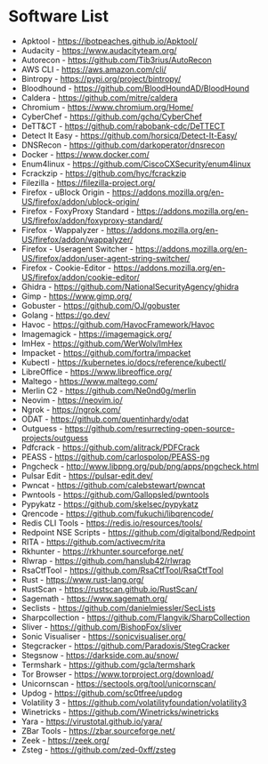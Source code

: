 Software List
==============================

- Apktool - https://ibotpeaches.github.io/Apktool/
- Audacity - https://www.audacityteam.org/
- Autorecon - https://github.com/Tib3rius/AutoRecon
- AWS CLI - https://aws.amazon.com/cli/
- Bintropy - https://pypi.org/project/bintropy/
- Bloodhound - https://github.com/BloodHoundAD/BloodHound
- Caldera - https://github.com/mitre/caldera
- Chromium - https://www.chromium.org/Home/
- CyberChef - https://github.com/gchq/CyberChef
- DeTT&CT - https://github.com/rabobank-cdc/DeTTECT
- Detect It Easy - https://github.com/horsicq/Detect-It-Easy/
- DNSRecon - https://github.com/darkoperator/dnsrecon
- Docker - https://www.docker.com/
- Enum4linux - https://github.com/CiscoCXSecurity/enum4linux
- Fcrackzip - https://github.com/hyc/fcrackzip
- Filezilla - https://filezilla-project.org/
- Firefox - uBlock Origin - https://addons.mozilla.org/en-US/firefox/addon/ublock-origin/
- Firefox - FoxyProxy Standard - https://addons.mozilla.org/en-US/firefox/addon/foxyproxy-standard/
- Firefox - Wappalyzer - https://addons.mozilla.org/en-US/firefox/addon/wappalyzer/
- Firefox - Useragent Switcher - https://addons.mozilla.org/en-US/firefox/addon/user-agent-string-switcher/
- Firefox - Cookie-Editor - https://addons.mozilla.org/en-US/firefox/addon/cookie-editor/
- Ghidra - https://github.com/NationalSecurityAgency/ghidra
- Gimp - https://www.gimp.org/
- Gobuster - https://github.com/OJ/gobuster
- Golang - https://go.dev/
- Havoc - https://github.com/HavocFramework/Havoc
- Imagemagick - https://imagemagick.org/
- ImHex - https://github.com/WerWolv/ImHex
- Impacket - https://github.com/fortra/impacket
- Kubectl - https://kubernetes.io/docs/reference/kubectl/
- LibreOffice - https://www.libreoffice.org/
- Maltego - https://www.maltego.com/
- Merlin C2 - https://github.com/Ne0nd0g/merlin
- Neovim - https://neovim.io/
- Ngrok - https://ngrok.com/
- ODAT - https://github.com/quentinhardy/odat
- Outguess - https://github.com/resurrecting-open-source-projects/outguess
- Pdfcrack - https://github.com/alitrack/PDFCrack
- PEASS - https://github.com/carlospolop/PEASS-ng
- Pngcheck - http://www.libpng.org/pub/png/apps/pngcheck.html
- Pulsar Edit - https://pulsar-edit.dev/
- Pwncat - https://github.com/calebstewart/pwncat
- Pwntools - https://github.com/Gallopsled/pwntools
- Pypykatz - https://github.com/skelsec/pypykatz
- Qrencode - https://github.com/fukuchi/libqrencode/
- Redis CLI Tools - https://redis.io/resources/tools/
- Redpoint NSE Scripts - https://github.com/digitalbond/Redpoint
- RITA - https://github.com/activecm/rita
- Rkhunter - https://rkhunter.sourceforge.net/
- Rlwrap - https://github.com/hanslub42/rlwrap
- RsaCtfTool - https://github.com/RsaCtfTool/RsaCtfTool
- Rust - https://www.rust-lang.org/
- RustScan - https://rustscan.github.io/RustScan/
- Sagemath - https://www.sagemath.org/
- Seclists - https://github.com/danielmiessler/SecLists
- Sharpcollection - https://github.com/Flangvik/SharpCollection
- Sliver - https://github.com/BishopFox/sliver
- Sonic Visualiser - https://sonicvisualiser.org/
- Stegcracker - https://github.com/Paradoxis/StegCracker
- Stegsnow - https://darkside.com.au/snow/
- Termshark - https://github.com/gcla/termshark
- Tor Browser - https://www.torproject.org/download/
- Unicornscan - https://sectools.org/tool/unicornscan/
- Updog - https://github.com/sc0tfree/updog
- Volatility 3 - https://github.com/volatilityfoundation/volatility3
- Winetricks - https://github.com/Winetricks/winetricks
- Yara - https://virustotal.github.io/yara/
- ZBar Tools - https://zbar.sourceforge.net/
- Zeek - https://zeek.org/
- Zsteg - https://github.com/zed-0xff/zsteg
